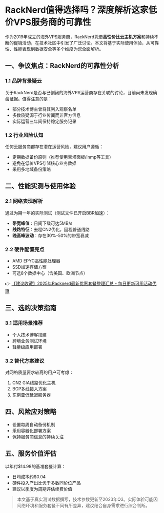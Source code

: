 # RackNerd值得选择吗？深度解析这家低价VPS服务商的可靠性

作为2019年成立的海外VPS服务商，RackNerd凭借**高性价比云主机方案**和持续不断的促销活动，在技术社区中引发了广泛讨论。本文将基于实际使用体验，从可靠性、性能表现到数据安全等多个维度为您全面解析。

## 一、争议焦点：RackNerd的可靠性分析

### 1.1 品牌背景疑云
关于RackNerd是否与已倒闭的海外VPS运营商存在关联的讨论，目前尚未发现确凿证据。值得注意的是：
- 部分技术博主曾将其列入观察名单
- 多数质疑源于行业传闻而非官方信息
- 实际运营三年间保持稳定服务记录

### 1.2 行业风险认知
任何云服务商都存在潜在运营风险，建议用户遵循：
- 定期数据备份原则（推荐使用宝塔面板/lnmp等工具）
- 避免在低价VPS存储核心业务数据
- 采用多地域备份策略

## 二、性能实测与使用体验

### 2.1 网络表现解析
通过为期一年的实际测试（测试文件已开启BBR加速）：
- **带宽峰值**：日间下载可达5MB/s
- **线路特征**：去程CN2优化，回程普通线路
- **晚高峰波动**：存在30%-50%的带宽衰减

### 2.2 硬件配置亮点
- AMD EPYC高性能处理器
- SSD加速存储方案
- 可选8个数据中心（含美国、欧洲节点）

👉 [【建议收藏】2025年Racknerd最新优惠套餐整理汇总 - 每日更新可用活动优惠](https://bit.ly/Rack_Nerd)

## 三、选购决策指南

### 3.1 适用场景推荐
- 个人技术博客搭建
- 跨境业务测试环境
- 轻量级应用部署

### 3.2 替代方案建议
对网络质量要求较高的用户可考虑：
1. CN2 GIA线路优化主机
2. BGP多线接入方案
3. 东南亚低延迟服务器

## 四、风险应对策略
- 设置每周自动备份机制
- 采用容器化部署方案
- 保持服务商信息的持续关注

## 五、服务价值评估
以年付$14.98的基准套餐计算：
- 日均成本约$0.04
- 硬件投入产出比优于多数同价位产品
- 建议以季度为周期评估续费价值

> 本文基于真实测试数据撰写，技术参数更新至2023年Q3。实际体验可能因网络环境和服务套餐不同有所差异，建议结合自身需求进行综合判断。